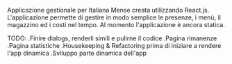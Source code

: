 Applicazione gestionale per Italiana Mense creata utilizzando React.js.
L'applicazione permette di gestire in modo semplice le presenze, i menù, il magazzino ed i costi nel tempo. 
Al momento l'applicazione è ancora statica.

TODO:
.Finire dialogs, renderli simili e pulirne il codice
.Pagina rimanenze
.Pagina statistiche
.Housekeeping & Refactoring prima di iniziare a rendere l'app dinamica
.Sviluppo parte dinamica dell'app

